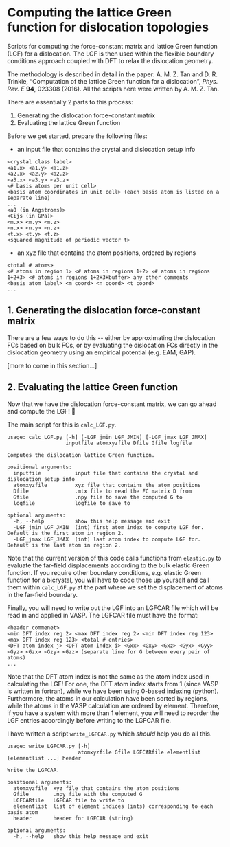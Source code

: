 # Computing the lattice Green function for dislocation topologies

Scripts for computing the force-constant matrix and lattice Green function (LGF) for a dislocation. The LGF is then used within the flexible boundary conditions approach coupled with DFT to relax the dislocation geometry.

The methodology is described in detail in the paper: A. M. Z. Tan and D. R. Trinkle, “Computation of the lattice Green function for a dislocation”, *Phys. Rev. E* **94**, 023308 (2016). All the scripts here were written by A. M. Z. Tan. 

There are essentially 2 parts to this process:
1. Generating the dislocation force-constant matrix
2. Evaluating the lattice Green function

Before we get started, prepare the following files:
- an input file that contains the crystal and dislocation setup info
```
<crystal class label>
<a1.x> <a1.y> <a1.z>
<a2.x> <a2.y> <a2.z>
<a3.x> <a3.y> <a3.z>
<# basis atoms per unit cell>
<basis atom coordinates in unit cell> (each basis atom is listed on a separate line)
...
<a0 (in Angstroms)>
<Cijs (in GPa)>
<m.x> <m.y> <m.z>
<n.x> <n.y> <n.z>
<t.x> <t.y> <t.z>
<squared magnitude of periodic vector t>
```
- an xyz file that contains the atom positions, ordered by regions
```
<total # atoms>
<# atoms in region 1> <# atoms in regions 1+2> <# atoms in regions 1+2+3> <# atoms in regions 1+2+3+buffer> any other comments
<basis atom label> <m coord> <n coord> <t coord>
...
```


## 1. Generating the dislocation force-constant matrix

There are a few ways to do this -- either by approximating the dislocation FCs based on bulk FCs, or by evaluating the dislocation FCs directly in the dislocation geometry using an empirical potential (e.g. EAM, GAP).

[more to come in this section...]

## 2. Evaluating the lattice Green function

Now that we have the dislocation force-constant matrix, we can go ahead and compute the LGF! :tada:

The main script for this is `calc_LGF.py`.
```
usage: calc_LGF.py [-h] [-LGF_jmin LGF_JMIN] [-LGF_jmax LGF_JMAX]
                   inputfile atomxyzfile Dfile Gfile logfile

Computes the dislocation lattice Green function.

positional arguments:
  inputfile           input file that contains the crystal and dislocation setup info
  atomxyzfile         xyz file that contains the atom positions
  Dfile               .mtx file to read the FC matrix D from
  Gfile               .npy file to save the computed G to
  logfile             logfile to save to

optional arguments:
  -h, --help          show this help message and exit
  -LGF_jmin LGF_JMIN  (int) first atom index to compute LGF for. Default is the first atom in region 2.
  -LGF_jmax LGF_JMAX  (int) last atom index to compute LGF for. Default is the last atom in region 2.
```

Note that the current version of this code calls functions from `elastic.py` to evaluate the far-field displacements according to the bulk elastic Green function. If you require other boundary conditions, e.g. elastic Green function for a bicrystal, you will have to code those up yourself and call them within `calc_LGF.py` at the part where we set the displacement of atoms in the far-field boundary.

Finally, you will need to write out the LGF into an LGFCAR file which will be read in and applied in VASP. The LGFCAR file must have the format:
```
<header commenet>
<min DFT index reg 2> <max DFT index reg 2> <min DFT index reg 123> <max DFT index reg 123> <total # entries>
<DFT atom index j> <DFT atom index i> <Gxx> <Gxy> <Gxz> <Gyx> <Gyy> <Gyz> <Gzx> <Gzy> <Gzz> (separate line for G between every pair of atoms)
...
```
Note that the DFT atom index is not the same as the atom index used in calculating the LGF! For one, the DFT atom index starts from 1 (since VASP is written in fortran), while we have been using 0-based indexing (python). Furthermore, the atoms in our calculation have been sorted by regions, while the atoms in the VASP calculation are ordered by element. Therefore, if you have a system with more than 1 element, you will need to reorder the LGF entries accordingly before writing to the LGFCAR file.

I have written a script `write_LGFCAR.py` which *should* help you do all this.
```
usage: write_LGFCAR.py [-h]
                       atomxyzfile Gfile LGFCARfile elementlist [elementlist ...] header

Write the LGFCAR.

positional arguments:
  atomxyzfile  xyz file that contains the atom positions
  Gfile        .npy file with the computed G
  LGFCARfile   LGFCAR file to write to
  elementlist  list of element indices (ints) corresponding to each basis atom
  header       header for LGFCAR (string)

optional arguments:
  -h, --help   show this help message and exit
```





